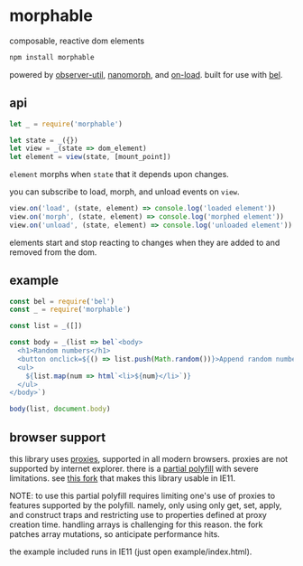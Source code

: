 # morphable

composable, reactive dom elements

```js
npm install morphable
```

powered by [observer-util](https://github.com/nx-js/observer-util), [nanomorph](https://github.com/choojs/nanomorph), and [on-load](https://github.com/shama/on-load). built for use with [bel](https://github.com/shama/bel).

## api

```js
let _ = require('morphable')

let state = _({})
let view = _(state => dom_element)
let element = view(state, [mount_point])
```

`element` morphs when `state` that it depends upon changes. 

you can subscribe to load, morph, and unload events on `view`.

```js
view.on('load', (state, element) => console.log('loaded element'))
view.on('morph', (state, element) => console.log('morphed element'))
view.on('unload', (state, element) => console.log('unloaded element'))
```

elements start and stop reacting to changes when they are added to and removed from the dom.

## example

```js
const bel = require('bel')
const _ = require('morphable')

const list = _([])

const body = _(list => bel`<body>
  <h1>Random numbers</h1>
  <button onclick=${() => list.push(Math.random())}>Append random number</button>
  <ul>
    ${list.map(num => html`<li>${num}</li>`)}
  </ul>
</body>`)

body(list, document.body)
```

## browser support

this library uses [proxies](https://caniuse.com/#feat=proxy), supported in all modern browsers. proxies are not supported by internet explorer. there is a [partial polyfill](https://github.com/GoogleChrome/proxy-polyfill) with severe limitations.  see [this fork](https://github.com/lukeburns/proxy-polyfill) that makes this library usable in IE11. 

NOTE: to use this partial polyfill requires limiting one's use of proxies to features supported by the polyfill. namely, only using only get, set, apply, and construct traps and restricting use to properties defined at proxy creation time. handling arrays is challenging for this reason. the fork patches array mutations, so anticipate performance hits.

the example included runs in IE11 (just open example/index.html).
